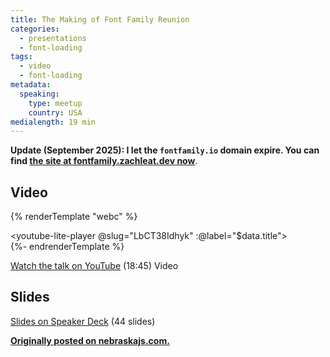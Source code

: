 ```yaml
---
title: The Making of Font Family Reunion
categories:
  - presentations
  - font-loading
tags:
  - video
  - font-loading
metadata:
  speaking:
    type: meetup
    country: USA
medialength: 19 min
---
```

**Update (September 2025): I let the `fontfamily.io` domain expire. You can find [the site at fontfamily.zachleat.dev now](https://fontfamily.zachleat.dev/)**.

## Video

{% renderTemplate "webc" %}<div><youtube-lite-player @slug="LbCT38Idhyk" :@label="$data.title"></youtube-lite-player></div>{%- endrenderTemplate %}


[Watch the talk on YouTube](https://www.youtube.com/watch?v=LbCT38Idhyk) (18:45) <span class="tag video">Video</span>

## Slides

<script async class="speakerdeck-embed" data-id="7a4e30104ead013264a512c8f4a94aec" data-ratio="1.33333333333333" src="//speakerdeck.com/assets/embed.js"></script>

[Slides on Speaker Deck](https://speakerdeck.com/zachleat/how-and-why-i-built-fontfamily-dot-io) (44 slides)

[**Originally posted on nebraskajs.com.**](http://nebraskajs.com/2015/fontfamilyio/)
